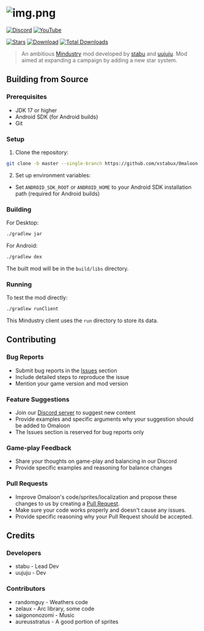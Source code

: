 # ![img.png](/assets/img.png)

[![Discord](https://img.shields.io/discord/1011940744774303795.svg?color=7289da&logo=discord&label=Omaloon-General&style=for-the-badge)](https://discord.gg/bNMT82Hswb)
[![YouTube](https://img.shields.io/youtube/channel/subscribers/UCKYkjTAwp-ZpKBVDdknSIHw?color=ff5959&label=YouTube&logo=youtube&style=for-the-badge)](https://www.youtube.com/@omaloon)

[![Stars](https://img.shields.io/github/stars/xstabux/Omaloon?color=7289da&label=%20Please%20Star%20Omaloon%21&style=for-the-badge)](https://github.com/xStaBUx/Omaloon-mod-public)
[![Download](https://img.shields.io/github/v/release/xStaBUx/Omaloon-mod-public?color=6aa84f&include_prereleases&label=Latest%20version&logo=github&logoColor=white&style=for-the-badge)](https://github.com/xStaBUx/Omaloon-mod-public/releases)
[![Total Downloads](https://img.shields.io/github/downloads/xStaBUx/Omaloon-mod-public/total?color=7289da&label&logo=docusign&logoColor=white&style=for-the-badge)](https://github.com/xStaBUx/Omaloon-mod-public/releases)

> An ambitious [Mindustry](https://github.com/Anuken/Mindustry) mod
> developed by [stabu](https://github.com/stabu-dev) and [uujuju](https://github.com/uujuju1).
> Mod aimed at expanding a campaign by adding a new star system.

## Building from Source

### Prerequisites

- JDK 17 or higher
- Android SDK (for Android builds)
- Git

### Setup

1. Clone the repository:

```bash
git clone -b master --single-branch https://github.com/xstabux/Omaloon
```

2. Set up environment variables:

- Set `ANDROID_SDK_ROOT` or `ANDROID_HOME` to your Android SDK installation path (required for Android builds)

### Building

For Desktop:

```bash
./gradlew jar
```

For Android:

```bash
./gradlew dex
```

The built mod will be in the `build/libs` directory.

### Running

To test the mod directly:

```bash
./gradlew runClient
```

This Mindustry client uses the `run` directory to store its data.

## Contributing

### Bug Reports

- Submit bug reports in the [Issues](https://github.com/xStaBUx/Omaloon-mod-public/issues) section
- Include detailed steps to reproduce the issue
- Mention your game version and mod version

### Feature Suggestions

- Join our [Discord server](https://discord.gg/bNMT82Hswb) to suggest new content
- Provide examples and specific arguments why your suggestion should be added to Omaloon
- The Issues section is reserved for bug reports only

### Game-play Feedback

- Share your thoughts on game-play and balancing in our Discord
- Provide specific examples and reasoning for balance changes

### Pull Requests

- Improve Omaloon's code/sprites/localization and propose these changes to us by creating a [Pull Request](https://github.com/stabu-dev/Omaloon/pulls).
- Make sure your code works properly and doesn't cause any issues.
- Provide specific reasoning why your Pull Request should be accepted.

## Credits

### Developers

- stabu - Lead Dev
- uujuju - Dev

### Contributors

- randomguy - Weathers code
- zelaux - Arc library, some code
- saigononozomi - Music
- aureusstratus - A good portion of sprites
